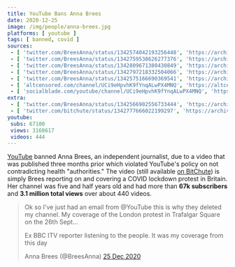 ```yaml
---
title: YouTube Bans Anna Brees
date: 2020-12-25
image: /img/people/anna-brees.jpg
platforms: [ youtube ]
tags: [ banned, covid ]
sources:
 - [ 'twitter.com/BreesAnna/status/1342574042193256448', 'https://archive.is/WcB2X' ]
 - [ 'twitter.com/BreesAnna/status/1342759538626277376', 'https://archive.is/xfYHX' ]
 - [ 'twitter.com/BreesAnna/status/1342809671380430849', 'https://archive.is/C36h4' ]
 - [ 'twitter.com/BreesAnna/status/1342797218332504066', 'https://archive.is/osP8m' ]
 - [ 'twitter.com/BreesAnna/status/1342575166690369541', 'https://archive.is/mnv6Y' ]
 - [ 'altcensored.com/channel/UCi9eHpvhK9fYnqALwPX4MNQ', 'https://altcensored.com/channel/UCi9eHpvhK9fYnqALwPX4MNQ' ]
 - [ 'socialblade.com/youtube/channel/UCi9eHpvhK9fYnqALwPX4MNQ', 'https://socialblade.com/youtube/channel/UCi9eHpvhK9fYnqALwPX4MNQ' ]
extra:
 - [ 'twitter.com/BreesAnna/status/1342566902556733444', 'https://archive.is/iWN0x' ]
 - [ 'twitter.com/bitchute/status/1342777666022199297', 'https://archive.is/IlhPA' ]
youtube:
 subs: 67100
 views: 3168617
 videos: 444
---
```


[YouTube](/youtube/) banned Anna Brees, an independent journalist, due to a
video that was published three months prior which violated YouTube's policy on
not contradicting health "authorities." The video (still available [on
BitChute](https://www.bitchute.com/video/lRJt4Cw4lC8/)) is simply Brees
reporting on and covering a COVID lockdown protest in Britain. Her channel was
five and half years old and had more than **67k subscribers** and **3.1 million
total views** over about 440 videos.

> Ok so I’ve  just had an email from @YouTube this is why they deleted my
> channel. My coverage of the London protest in Trafalgar Square on the 26th
> Sept... 
>
> Ex BBC ITV reporter listening to the people. It was my coverage from this day
>
> Anna Brees (@BreesAnna) [25 Dec 2020](https://archive.is/WcB2X)
